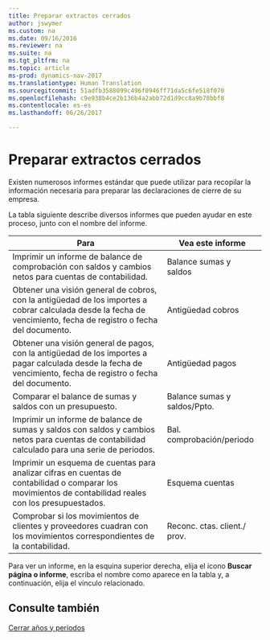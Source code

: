 ```yaml
---
title: Preparar extractos cerrados
author: jswymer
ms.custom: na
ms.date: 09/16/2016
ms.reviewer: na
ms.suite: na
ms.tgt_pltfrm: na
ms.topic: article
ms-prod: dynamics-nav-2017
ms.translationtype: Human Translation
ms.sourcegitcommit: 51adfb3588099c496f0946ff71da5c6fe518f070
ms.openlocfilehash: c9e938b4ce2b136b4a2abb72d1d9cc8a9b78bbf8
ms.contentlocale: es-es
ms.lasthandoff: 06/26/2017

---
```

# <a name="prepare-closing-statements"></a>Preparar extractos cerrados
Existen numerosos informes estándar que puede utilizar para recopilar la información necesaria para preparar las declaraciones de cierre de su empresa.

La tabla siguiente describe diversos informes que pueden ayudar en este proceso, junto con el nombre del informe.


|Para     |Vea este informe       |
|-------|----------------------|
|Imprimir un informe de balance de comprobación con saldos y cambios netos para cuentas de contabilidad.|Balance sumas y saldos|
|Obtener una visión general de cobros, con la antigüedad de los importes a cobrar calculada desde la fecha de vencimiento, fecha de registro o fecha del documento.|Antigüedad cobros|
|Obtener una visión general de pagos, con la antigüedad de los importes a pagar calculada desde la fecha de vencimiento, fecha de registro o fecha del documento.|Antigüedad pagos|
|Comparar el balance de sumas y saldos con un presupuesto.|Balance sumas y saldos/Ppto.|
|Imprimir un informe de balance de sumas y saldos con saldos y cambios netos para cuentas de contabilidad calculado para una serie de periodos.|Bal. comprobación/periodo|
|Imprimir un esquema de cuentas para analizar cifras en cuentas de contabilidad o comparar los movimientos de contabilidad reales con los presupuestados.|Esquema cuentas|
|Comprobar si los movimientos de clientes y proveedores cuadran con los movimientos correspondientes de la contabilidad.|Reconc. ctas. client./ prov.|
Para ver un informe, en la esquina superior derecha, elija el icono **Buscar página o informe**, escriba el nombre como aparece en la tabla y, a continuación, elija el vínculo relacionado.
## <a name="see-also"></a>Consulte también
[Cerrar años y periodos](year-close-years-periods.md)

